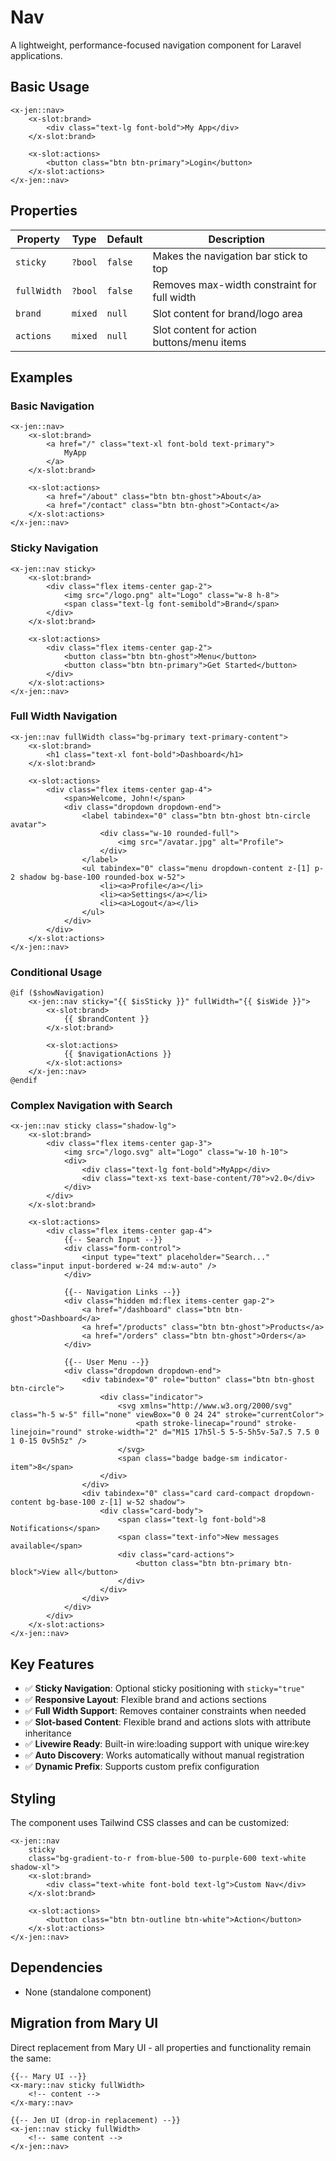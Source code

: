 # Nav

A lightweight, performance-focused navigation component for Laravel applications.

## Basic Usage

```blade
<x-jen::nav>
    <x-slot:brand>
        <div class="text-lg font-bold">My App</div>
    </x-slot:brand>

    <x-slot:actions>
        <button class="btn btn-primary">Login</button>
    </x-slot:actions>
</x-jen::nav>
```

## Properties

| Property    | Type    | Default | Description                                 |
| ----------- | ------- | ------- | ------------------------------------------- |
| `sticky`    | `?bool` | `false` | Makes the navigation bar stick to top       |
| `fullWidth` | `?bool` | `false` | Removes max-width constraint for full width |
| `brand`     | `mixed` | `null`  | Slot content for brand/logo area            |
| `actions`   | `mixed` | `null`  | Slot content for action buttons/menu items  |

## Examples

### Basic Navigation

```blade
<x-jen::nav>
    <x-slot:brand>
        <a href="/" class="text-xl font-bold text-primary">
            MyApp
        </a>
    </x-slot:brand>

    <x-slot:actions>
        <a href="/about" class="btn btn-ghost">About</a>
        <a href="/contact" class="btn btn-ghost">Contact</a>
    </x-slot:actions>
</x-jen::nav>
```

### Sticky Navigation

```blade
<x-jen::nav sticky>
    <x-slot:brand>
        <div class="flex items-center gap-2">
            <img src="/logo.png" alt="Logo" class="w-8 h-8">
            <span class="text-lg font-semibold">Brand</span>
        </div>
    </x-slot:brand>

    <x-slot:actions>
        <div class="flex items-center gap-2">
            <button class="btn btn-ghost">Menu</button>
            <button class="btn btn-primary">Get Started</button>
        </div>
    </x-slot:actions>
</x-jen::nav>
```

### Full Width Navigation

```blade
<x-jen::nav fullWidth class="bg-primary text-primary-content">
    <x-slot:brand>
        <h1 class="text-xl font-bold">Dashboard</h1>
    </x-slot:brand>

    <x-slot:actions>
        <div class="flex items-center gap-4">
            <span>Welcome, John!</span>
            <div class="dropdown dropdown-end">
                <label tabindex="0" class="btn btn-ghost btn-circle avatar">
                    <div class="w-10 rounded-full">
                        <img src="/avatar.jpg" alt="Profile">
                    </div>
                </label>
                <ul tabindex="0" class="menu dropdown-content z-[1] p-2 shadow bg-base-100 rounded-box w-52">
                    <li><a>Profile</a></li>
                    <li><a>Settings</a></li>
                    <li><a>Logout</a></li>
                </ul>
            </div>
        </div>
    </x-slot:actions>
</x-jen::nav>
```

### Conditional Usage

```blade
@if ($showNavigation)
    <x-jen::nav sticky="{{ $isSticky }}" fullWidth="{{ $isWide }}">
        <x-slot:brand>
            {{ $brandContent }}
        </x-slot:brand>

        <x-slot:actions>
            {{ $navigationActions }}
        </x-slot:actions>
    </x-jen::nav>
@endif
```

### Complex Navigation with Search

```blade
<x-jen::nav sticky class="shadow-lg">
    <x-slot:brand>
        <div class="flex items-center gap-3">
            <img src="/logo.svg" alt="Logo" class="w-10 h-10">
            <div>
                <div class="text-lg font-bold">MyApp</div>
                <div class="text-xs text-base-content/70">v2.0</div>
            </div>
        </div>
    </x-slot:brand>

    <x-slot:actions>
        <div class="flex items-center gap-4">
            {{-- Search Input --}}
            <div class="form-control">
                <input type="text" placeholder="Search..." class="input input-bordered w-24 md:w-auto" />
            </div>

            {{-- Navigation Links --}}
            <div class="hidden md:flex items-center gap-2">
                <a href="/dashboard" class="btn btn-ghost">Dashboard</a>
                <a href="/products" class="btn btn-ghost">Products</a>
                <a href="/orders" class="btn btn-ghost">Orders</a>
            </div>

            {{-- User Menu --}}
            <div class="dropdown dropdown-end">
                <div tabindex="0" role="button" class="btn btn-ghost btn-circle">
                    <div class="indicator">
                        <svg xmlns="http://www.w3.org/2000/svg" class="h-5 w-5" fill="none" viewBox="0 0 24 24" stroke="currentColor">
                            <path stroke-linecap="round" stroke-linejoin="round" stroke-width="2" d="M15 17h5l-5 5-5-5h5v-5a7.5 7.5 0 1 0-15 0v5h5z" />
                        </svg>
                        <span class="badge badge-sm indicator-item">8</span>
                    </div>
                </div>
                <div tabindex="0" class="card card-compact dropdown-content bg-base-100 z-[1] w-52 shadow">
                    <div class="card-body">
                        <span class="text-lg font-bold">8 Notifications</span>
                        <span class="text-info">New messages available</span>
                        <div class="card-actions">
                            <button class="btn btn-primary btn-block">View all</button>
                        </div>
                    </div>
                </div>
            </div>
        </div>
    </x-slot:actions>
</x-jen::nav>
```

## Key Features

-   ✅ **Sticky Navigation**: Optional sticky positioning with `sticky="true"`
-   ✅ **Responsive Layout**: Flexible brand and actions sections
-   ✅ **Full Width Support**: Removes container constraints when needed
-   ✅ **Slot-based Content**: Flexible brand and actions slots with attribute inheritance
-   ✅ **Livewire Ready**: Built-in wire:loading support with unique wire:key
-   ✅ **Auto Discovery**: Works automatically without manual registration
-   ✅ **Dynamic Prefix**: Supports custom prefix configuration

## Styling

The component uses Tailwind CSS classes and can be customized:

```blade
<x-jen::nav
    sticky
    class="bg-gradient-to-r from-blue-500 to-purple-600 text-white shadow-xl">
    <x-slot:brand>
        <div class="text-white font-bold text-lg">Custom Nav</div>
    </x-slot:brand>

    <x-slot:actions>
        <button class="btn btn-outline btn-white">Action</button>
    </x-slot:actions>
</x-jen::nav>
```

## Dependencies

-   None (standalone component)

## Migration from Mary UI

Direct replacement from Mary UI - all properties and functionality remain the same:

```blade
{{-- Mary UI --}}
<x-mary::nav sticky fullWidth>
    <!-- content -->
</x-mary::nav>

{{-- Jen UI (drop-in replacement) --}}
<x-jen::nav sticky fullWidth>
    <!-- same content -->
</x-jen::nav>
```
